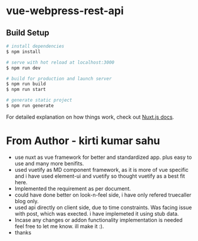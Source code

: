 # vue-webpress-rest-api

## Build Setup

```bash
# install dependencies
$ npm install

# serve with hot reload at localhost:3000
$ npm run dev

# build for production and launch server
$ npm run build
$ npm run start

# generate static project
$ npm run generate
```

For detailed explanation on how things work, check out [Nuxt.js docs](https://nuxtjs.org).


# From Author - kirti kumar sahu
- use nuxt as vue framework for better and standardized app. plus easy to use and many more benifits.
- used vuetify as MD component framework, as it is more of vue specific and i have used element-ui and vuetify so thought vuetify as a best fit here.
- Implemented the requirement as per document.
- could have done better on look-n-feel side, i have only refered truecaller blog only.
- used api directly on client side, due to time constraints. Was facing issue with post, which was exected. i have implemeted it using stub data.
- Incase any changes or addon functionality implementation is needed feel free to let me know. ill make it :).
- thanks